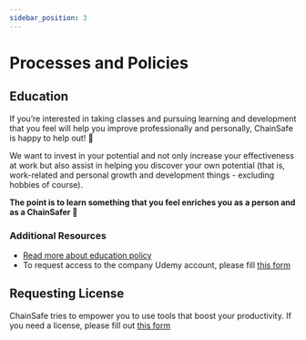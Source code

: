 ```yaml
---
sidebar_position: 3
---
```


# Processes and Policies

## Education

If you’re interested in taking classes and pursuing learning and development that you feel will help you improve professionally and personally, ChainSafe is happy to help out! **💛**

We want to invest in your potential and not only increase your effectiveness at work but also assist in helping you discover your own potential (that is, work-related and personal growth and development things - excluding hobbies of course).

**The point is to learn something that you feel enriches you as a person and as a ChainSafer 🙌**

### Additional Resources

- [Read more about education policy](https://www.notion.so/chainsafe/Educational-Budget-c0cc6c8da3c74c6ead5f866d2fced452)
- To request access to the company Udemy account, please fill [this form](https://forms.gle/HvmLbzxygsxS69c3A)

## Requesting License

ChainSafe tries to empower you to use tools that boost your productivity. If you need a license, please fill out [this form](https://forms.gle/XbQCW9dvvwmRCCcf6)